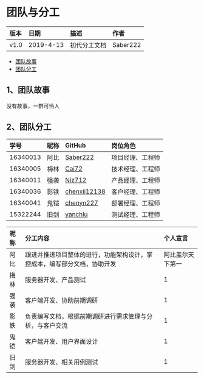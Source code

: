 # 团队与分工

|版本| 日期 | 描述 | 作者 |
|:--|:--|:--|:--|
|v1.0|2019-4-13|初代分工文档|Saber222|

- [团队故事](https://github.com/sysu-abi/docs/blob/master/team-profile.md/#1团队故事)
- [团队分工](https://github.com/sysu-abi/docs/blob/master/team-profile.md/#2团队分工)

## 1、团队故事
没有故事，一群可怜人

## 2、团队分工

|学号| 昵称 | GitHub | 岗位角色 |
|:--|:--|:--|:--|
|16340013|阿比|[Saber222](https://github.com/orgs/sysu-abi/people/Saber222)|项目经理、工程师|
|16340005|梅林|[Cai72]()|技术经理、工程师|
|16340011|强袭|[Niz712](https://github.com/orgs/sysu-abi/people/Niz712)|产品经理、工程师|
|16340036|影铁|[chenxii12138](https://github.com/orgs/sysu-abi/people/chenxii12138)|客户经理、工程师|
|16340041|鬼铠|[chenyn227](https://github.com/orgs/sysu-abi/people/chenyn227)|部署经理、工程师|
|15322244|旧剑|[yanchlu](https://github.com/orgs/sysu-abi/people/yanchlu)|测试经理、工程师|


|昵称| 分工内容 | 个人宣言 |
|:--|:--|:--|
|阿比|跟进并推进项目整体的进行，功能架构设计，掌控成本，编写部分文档，协助开发|阿比盖尔天下第一|
|梅林|服务器开发、产品测试|1|
|强袭|客户端开发、协助前期调研|1|
|影铁|负责编写文档，根据前期调研进行需求管理与分析，与客户交流|1|
|鬼铠|客户端开发、用户界面设计|1|
|旧剑|服务器开发、相关用例测试|1|
